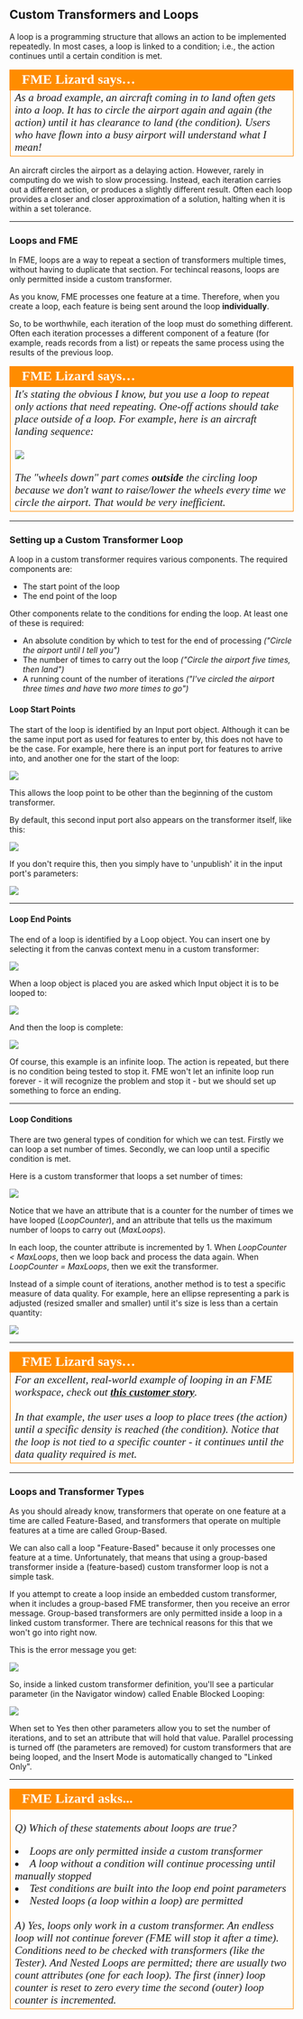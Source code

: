 ## Custom Transformers and Loops ##

A loop is a programming structure that allows an action to be implemented repeatedly. In most cases, a loop is linked to a condition; i.e., the action continues until a certain condition is met.

<table style="border-spacing: 0px">
<tr>
<td style="vertical-align:middle;background-color:darkorange;border: 2px solid darkorange">
<i class="fa fa-quote-left fa-lg fa-pull-left fa-fw" style="color:white;padding-right: 12px;vertical-align:text-top"></i>
<span style="color:white;font-size:x-large;font-weight: bold;font-family:serif">FME Lizard says…</span>
</td>
</tr>

<tr>
<td style="border: 1px solid darkorange">
<span style="font-family:serif; font-style:italic; font-size:larger">
As a broad example, an aircraft coming in to land often gets into a loop. It has to circle the airport again and again (the action) until it has clearance to land (the condition). Users who have flown into a busy airport will understand what I mean!
</span>
</td>
</tr>
</table>

An aircraft circles the airport as a delaying action. However, rarely in computing do we wish to slow processing. Instead, each iteration carries out a different action, or produces a slightly different result. Often each loop provides a closer and closer approximation of a solution, halting when it is within a set tolerance. 

---

### Loops and FME ###

In FME, loops are a way to repeat a section of transformers multiple times, without having to duplicate that section. For techincal reasons, loops are only permitted inside a custom transformer.

As you know, FME processes one feature at a time. Therefore, when you create a loop, each feature is being sent around the loop **individually**. 

So, to be worthwhile, each iteration of the loop must do something different. Often each iteration processes a different component of a feature (for example, reads records from a list) or repeats the same process using the results of the previous loop.

<table style="border-spacing: 0px">
<tr>
<td style="vertical-align:middle;background-color:darkorange;border: 2px solid darkorange">
<i class="fa fa-quote-left fa-lg fa-pull-left fa-fw" style="color:white;padding-right: 12px;vertical-align:text-top"></i>
<span style="color:white;font-size:x-large;font-weight: bold;font-family:serif">FME Lizard says…</span>
</td>
</tr>

<tr>
<td style="border: 1px solid darkorange">
<span style="font-family:serif; font-style:italic; font-size:larger">
It's stating the obvious I know, but you use a loop to repeat only actions that need repeating. One-off actions should take place outside of a loop. For example, here is an aircraft landing sequence:
<br><br><img src="./Images/Img5.054.CTFOTransformerLandingProcedure.png">
<br><br>The "wheels down" part comes <strong>outside</strong> the circling loop because we don't want to raise/lower the wheels every time we circle the airport. That would be very inefficient.
</span>
</td>
</tr>
</table>

---

### Setting up a Custom Transformer Loop ###

A loop in a custom transformer requires various components. The required components are: 

- The start point of the loop
- The end point of the loop

Other components relate to the conditions for ending the loop. At least one of these is required:

- An absolute condition by which to test for the end of processing *("Circle the airport until I tell you")*
- The number of times to carry out the loop *("Circle the airport five times, then land")*
- A running count of the number of iterations *("I've circled the airport three times and have two more times to go")*


#### Loop Start Points ####
The start of the loop is identified by an Input port object. Although it can be the same input port as used for features to enter by, this does not have to be the case. For example, here there is an input port for features to arrive into, and another one for the start of the loop:

![](./Images/Img5.055.CTLoopInputPort.png)

This allows the loop point to be other than the beginning of the custom transformer.

By default, this second input port also appears on the transformer itself, like this:

![](./Images/Img5.056.CTLoopInputPortOnCanvas.png)

If you don't require this, then you simply have to 'unpublish' it in the input port's parameters:

![](./Images/Img5.057.CTLoopInputPortUnpublish.png)

---

#### Loop End Points ####

The end of a loop is identified by a Loop object. You can insert one by selecting it from the canvas context menu in a custom transformer:

![](./Images/Img5.058.CTInsertLoop.png)

When a loop object is placed you are asked which Input object it is to be looped to:

![](./Images/Img5.059.CTInsertLoopSelectInput.png)

And then the loop is complete:

![](./Images/Img5.060.CTCompletedLoop.png)

Of course, this example is an infinite loop. The action is repeated, but there is no condition being tested to stop it. FME won't let an infinite loop run forever - it will recognize the problem and stop it - but we should set up something to force an ending. 

---

#### Loop Conditions ####

There are two general types of condition for which we can test. Firstly we can loop a set number of times. Secondly, we can loop until a specific condition is met.

Here is a custom transformer that loops a set number of times:

![](./Images/Img5.061.CTLoopCounterCondition.png)

Notice that we have an attribute that is a counter for the number of times we have looped (*LoopCounter*), and an attribute that tells us the maximum number of loops to carry out (*MaxLoops*). 

In each loop, the counter attribute is incremented by 1. When *LoopCounter < MaxLoops*, then we loop back and process the data again. When *LoopCounter = MaxLoops*, then we exit the transformer.

Instead of a simple count of iterations, another method is to test a specific measure of data quality. For example, here an ellipse representing a park is adjusted (resized smaller and smaller) until it's size is less than a certain quantity:

![](./Images/Img5.065.CTLoopExampleImage.png) 

---

<table style="border-spacing: 0px">
<tr>
<td style="vertical-align:middle;background-color:darkorange;border: 2px solid darkorange">
<i class="fa fa-quote-left fa-lg fa-pull-left fa-fw" style="color:white;padding-right: 12px;vertical-align:text-top"></i>
<span style="color:white;font-size:x-large;font-weight: bold;font-family:serif">FME Lizard says…</span>
</td>
</tr>

<tr>
<td style="border: 1px solid darkorange">
<span style="font-family:serif; font-style:italic; font-size:larger">
For an excellent, real-world example of looping in an FME workspace, check out <a href="http://www.fme.ly/LoopExample"><strong>this customer story</strong></a>.
<br><br>In that example, the user uses a loop to place trees (the action) until a specific density is reached (the condition). Notice that the loop is not tied to a specific counter - it continues until the data quality required is met.
</span>
</td>
</tr>
</table>

---

### Loops and Transformer Types ###

As you should already know, transformers that operate on one feature at a time are called Feature-Based, and transformers that operate on multiple features at a time are called Group-Based.

We can also call a loop "Feature-Based" because it only processes one feature at a time. Unfortunately, that means that using a group-based transformer inside a (feature-based) custom transformer loop is not a simple task. 

If you attempt to create a loop inside an embedded custom transformer, when it includes a group-based FME transformer, then you receive an error message. Group-based transformers are only permitted inside a loop in a linked custom transformer. There are technical reasons for this that we won't go into right now.

This is the error message you get:

![](./Images/Img5.062.CTLoopWithBlockingMessage.png)

So, inside a linked custom transformer definition, you'll see a particular parameter (in the Navigator window) called Enable Blocked Looping:

![](./Images/Img5.063.CTLoopWithBlockingParameter.png)

When set to Yes then other parameters allow you to set the number of iterations, and to set an attribute that will hold that value. Parallel processing is turned off (the parameters are removed) for custom transformers that are being looped, and the Insert Mode is automatically changed to "Linked Only".

---

<table style="border-spacing: 0px">
<tr>
<td style="vertical-align:middle;background-color:darkorange;border: 2px solid darkorange">
<i class="fa fa-quote-left fa-lg fa-pull-left fa-fw" style="color:white;padding-right: 12px;vertical-align:text-top"></i>
<span style="color:white;font-size:x-large;font-weight: bold;font-family:serif">FME Lizard asks...</span>
</td>
</tr>

<tr>
<td style="border: 1px solid darkorange">
<span style="font-family:serif; font-style:italic; font-size:larger">

<quiz name="">
  <question multiple>
    <p>
      Q) Which of these statements about loops are true?
    </p>
    <answer correct><li>Loops are only permitted inside a custom transformer</answer>
    <answer><li>A loop without a condition will continue processing until manually stopped</answer>
    <answer><li>Test conditions are built into the loop end point parameters</answer>
    <answer correct><li>Nested loops (a loop within a loop) are permitted</answer>
    <explanation><br><br>A) Yes, loops only work in a custom transformer. An endless loop will not continue forever (FME will stop it after a time). Conditions need to be checked with transformers (like the Tester). And Nested Loops are permitted; there are usually two count attributes (one for each loop). The first (inner) loop counter is reset to zero every time the second (outer) loop counter is incremented.</explanation>
  </question>
</quiz>
</tr>
</table>